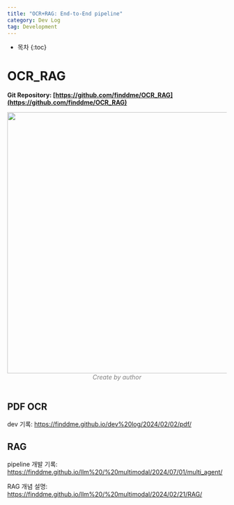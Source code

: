 ```yaml
---
title: "OCR+RAG: End-to-End pipeline"
category: Dev Log
tag: Development
---
```








* 목차
{:toc}











# OCR_RAG
**Git Repository: [https://github.com/finddme/OCR_RAG](https://github.com/finddme/OCR_RAG)**

<center><img width="600" src="./img/example.gif"></center>
<center><em style="color:gray;">Create by author</em></center><br>

## PDF OCR

dev 기록: https://finddme.github.io/dev%20log/2024/02/02/pdf/

## RAG

pipeline 개발 기록: https://finddme.github.io/llm%20/%20multimodal/2024/07/01/multi_agent/

RAG 개념 설명: https://finddme.github.io/llm%20/%20multimodal/2024/02/21/RAG/
